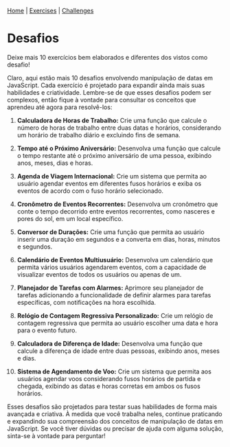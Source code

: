 [Home](https://mervy.github.io/js-working-dates/) | [Exercises](https://mervy.github.io/js-working-dates/pages/exercises) | [Challenges](https://mervy.github.io/js-working-dates/pages/challenges)

# Desafios
Deixe mais 10 exercícios bem elaborados e diferentes dos vistos como desafio!

Claro, aqui estão mais 10 desafios envolvendo manipulação de datas em JavaScript. Cada exercício é projetado para expandir ainda mais suas habilidades e criatividade. Lembre-se de que esses desafios podem ser complexos, então fique à vontade para consultar os conceitos que aprendeu até agora para resolvê-los:

1. **Calculadora de Horas de Trabalho:**
   Crie uma função que calcule o número de horas de trabalho entre duas datas e horários, considerando um horário de trabalho diário e excluindo fins de semana.

2. **Tempo até o Próximo Aniversário:**
   Desenvolva uma função que calcule o tempo restante até o próximo aniversário de uma pessoa, exibindo anos, meses, dias e horas.

3. **Agenda de Viagem Internacional:**
   Crie um sistema que permita ao usuário agendar eventos em diferentes fusos horários e exiba os eventos de acordo com o fuso horário selecionado.

4. **Cronômetro de Eventos Recorrentes:**
   Desenvolva um cronômetro que conte o tempo decorrido entre eventos recorrentes, como nasceres e pores do sol, em um local específico.

5. **Conversor de Durações:**
   Crie uma função que permita ao usuário inserir uma duração em segundos e a converta em dias, horas, minutos e segundos.

6. **Calendário de Eventos Multiusuário:**
   Desenvolva um calendário que permita vários usuários agendarem eventos, com a capacidade de visualizar eventos de todos os usuários ou apenas de um.

7. **Planejador de Tarefas com Alarmes:**
   Aprimore seu planejador de tarefas adicionando a funcionalidade de definir alarmes para tarefas específicas, com notificações na hora escolhida.

8. **Relógio de Contagem Regressiva Personalizado:**
   Crie um relógio de contagem regressiva que permita ao usuário escolher uma data e hora para o evento futuro.

9. **Calculadora de Diferença de Idade:**
   Desenvolva uma função que calcule a diferença de idade entre duas pessoas, exibindo anos, meses e dias.

10. **Sistema de Agendamento de Voo:**
    Crie um sistema que permita aos usuários agendar voos considerando fusos horários de partida e chegada, exibindo as datas e horas corretas em ambos os fusos horários.

Esses desafios são projetados para testar suas habilidades de forma mais avançada e criativa. À medida que você trabalha neles, continue praticando e expandindo sua compreensão dos conceitos de manipulação de datas em JavaScript. Se você tiver dúvidas ou precisar de ajuda com alguma solução, sinta-se à vontade para perguntar!